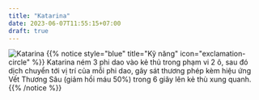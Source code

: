 ```yaml
---
title: "Katarina"
date: 2023-06-07T11:55:15+07:00
draft: true
---
```

![Katarina](https://storage.googleapis.com/www.publish.nocodesites.co.uk/prod/2542/files/0b6d6cff5a792bcbeb0e0e8088a0e3061096942967cc348435fd38a384ee8a412a712aaaab2000ac657e38e63ca3e88c8fbc9994a9353336faf6aa5520080054.png)
{{% notice style="blue" title="Kỹ năng" icon="exclamation-circle" %}}
Katarina ném 3 phi dao vào kẻ thủ trong phạm vi 2 ô, sau đó dịch chuyển tới vị trí của mỗi phi dao, gây sát thương phép kèm hiệu ứng Vết Thương Sâu (giảm hồi máu 50%) trong 6 giây lên kẻ thù xung quanh.
{{% /notice %}}